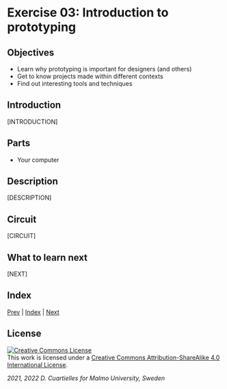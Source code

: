 # Exercise 03: Introduction to prototyping

## Objectives

* Learn why prototyping is important for designers (and others)
* Get to know projects made within different contexts
* Find out interesting tools and techniques


## Introduction

[INTRODUCTION]

## Parts

* Your computer






## Description

[DESCRIPTION]

## Circuit

[CIRCUIT]





## What to learn next

[NEXT]

## Index

[Prev](../02-Communication/02-Communication.md) |  [Index](../course_index.md) |  [Next](../04-Breadboard/04-Breadboard.md)

## License

<a rel="license" href="http://creativecommons.org/licenses/by-sa/4.0/"><img alt="Creative Commons License" style="border-width:0" src="https://i.creativecommons.org/l/by-sa/4.0/80x15.png" /></a><br />This work is licensed under a <a rel="license" href="http://creativecommons.org/licenses/by-sa/4.0/">Creative Commons Attribution-ShareAlike 4.0 International License</a>.

*2021, 2022 D. Cuartielles for Malmo University, Sweden*
